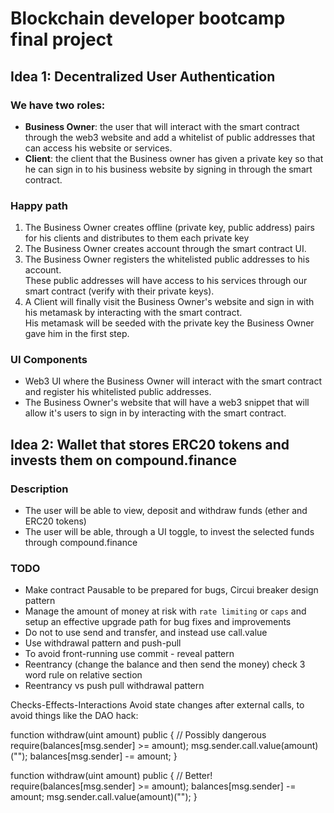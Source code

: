 # Blockchain developer bootcamp final project

## Idea 1: Decentralized User Authentication

### We have two roles:

- <b>Business Owner</b>: the user that will interact with the smart contract through the web3 website and add a whitelist of public addresses that can access his website or services.
- <b>Client</b>: the client that the Business owner has given a private key so that he can sign in to his business website by signing in through the smart contract.

### Happy path

1. The Business Owner creates offline (private key, public address) pairs for his clients and distributes to them each private key
2. The Business Owner creates account through the smart contract UI.
3. The Business Owner registers the whitelisted public addresses to his account.  
   These public addresses will have access to his services through our smart contract (verify with their private keys).
4. A Client will finally visit the Business Owner's website and sign in with his metamask by interacting with the smart contract.  
   His metamask will be seeded with the private key the Business Owner gave him in the first step.

### UI Components

- Web3 UI where the Business Owner will interact with the smart contract and register his whitelisted public addresses.
- The Business Owner's website that will have a web3 snippet that will allow it's users to sign in by interacting with the smart contract.

## Idea 2: Wallet that stores ERC20 tokens and invests them on compound.finance

### Description

- The user will be able to view, deposit and withdraw funds (ether and ERC20 tokens)
- The user will be able, through a UI toggle, to invest the selected funds through compound.finance

### TODO

- Make contract Pausable to be prepared for bugs, Circui breaker design pattern
- Manage the amount of money at risk with `rate limiting` or `caps` and setup an effective upgrade path for bug fixes and improvements
- Do not to use send and transfer, and instead use call.value
- Use withdrawal pattern and push-pull
- To avoid front-running use commit - reveal pattern
- Reentrancy (change the balance and then send the money) check 3 word rule on relative section
- Reentrancy vs push pull withdrawal pattern

Checks-Effects-Interactions
Avoid state changes after external calls, to avoid things like the DAO hack:

function withdraw(uint amount) public { // Possibly dangerous
require(balances[msg.sender] >= amount);
msg.sender.call.value(amount)("");
balances[msg.sender] -= amount;
}

function withdraw(uint amount) public { // Better!
require(balances[msg.sender] >= amount);
balances[msg.sender] -= amount;
msg.sender.call.value(amount)("");
}
